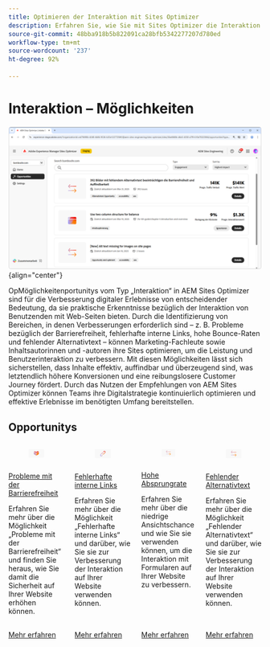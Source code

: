 ```yaml
---
title: Optimieren der Interaktion mit Sites Optimizer
description: Erfahren Sie, wie Sie mit Sites Optimizer die Interaktion verbessern können.
source-git-commit: 48bba918b5b822091ca28bfb5342277207d780ed
workflow-type: tm+mt
source-wordcount: '237'
ht-degree: 92%

---
```



# Interaktion – Möglichkeiten

![Interaktion – Möglichkeiten](./assets/engagement/hero.png){align="center"}

OpMöglichkeitenportunitys vom Typ „Interaktion“ in AEM Sites Optimizer sind für die Verbesserung digitaler Erlebnisse von entscheidender Bedeutung, da sie praktische Erkenntnisse bezüglich der Interaktion von Benutzenden mit Web-Seiten bieten. Durch die Identifizierung von Bereichen, in denen Verbesserungen erforderlich sind – z. B. Probleme bezüglich der Barrierefreiheit, fehlerhafte interne Links, hohe Bounce-Raten und fehlender Alternativtext – können Marketing-Fachleute sowie Inhaltsautorinnen und -autoren ihre Sites optimieren, um die Leistung und Benutzerinteraktion zu verbessern. Mit diesen Möglichkeiten lässt sich sicherstellen, dass Inhalte effektiv, auffindbar und überzeugend sind, was letztendlich höhere Konversionen und eine reibungslosere Customer Journey fördert. Durch das Nutzen der Empfehlungen von AEM Sites Optimizer können Teams ihre Digitalstrategie kontinuierlich optimieren und effektive Erlebnisse im benötigten Umfang bereitstellen.


## Opportunitys


<!-- CARDS

* ../documentation/opportunities/accessibility-issues.md
  {title=Accessibility issues}
  {image=../assets/common/card-puzzle.png}
* ../documentation/opportunities//broken-internal-links.md
  {title=Broken internal links}
  {image=../assets/common/card-link.png}
* ../documentation/opportunities//high-bounce-rate.md
  {title=High bounce rate}
  {image=../assets/common/card-arrows.png}
* ../documentation/opportunities/missing-alt-text.md  
  {title=Missing alt text}
  {image=../assets/common/card-arrows.png}

-->
<!-- START CARDS HTML - DO NOT MODIFY BY HAND -->
<div class="columns">
    <div class="column is-half-tablet is-half-desktop is-one-third-widescreen" aria-label="Accessibility issues">
        <div class="card" style="height: 100%; display: flex; flex-direction: column; height: 100%;">
            <div class="card-image">
                <figure class="image x-is-16by9">
                    <a href="../documentation/opportunities/accessibility-issues.md" title="Probleme mit der Barrierefreiheit" target="_blank" rel="referrer">
                        <img class="is-bordered-r-small" src="../assets/common/card-puzzle.png" alt="Probleme mit der Barrierefreiheit"
                             style="width: 100%; aspect-ratio: 16 / 9; object-fit: cover; overflow: hidden; display: block; margin: auto;">
                    </a>
                </figure>
            </div>
            <div class="card-content is-padded-small" style="display: flex; flex-direction: column; flex-grow: 1; justify-content: space-between;">
                <div class="top-card-content">
                    <p class="headline is-size-6 has-text-weight-bold">
                        <a href="../documentation/opportunities/accessibility-issues.md" target="_blank" rel="referrer" title="Probleme mit der Barrierefreiheit">Probleme mit der Barrierefreiheit</a>
                    </p>
                    <p class="is-size-6">Erfahren Sie mehr über die Möglichkeit „Probleme mit der Barrierefreiheit“ und finden Sie heraus, wie Sie damit die Sicherheit auf Ihrer Website erhöhen können.</p>
                </div>
                <a href="../documentation/opportunities/accessibility-issues.md" target="_blank" rel="referrer" class="spectrum-Button spectrum-Button--outline spectrum-Button--primary spectrum-Button--sizeM" style="align-self: flex-start; margin-top: 1rem;">
<span class="spectrum-Button-label has-no-wrap has-text-weight-bold">Mehr erfahren</span>
</a>
            </div>
        </div>
    </div>
    <div class="column is-half-tablet is-half-desktop is-one-third-widescreen" aria-label="Broken internal links">
        <div class="card" style="height: 100%; display: flex; flex-direction: column; height: 100%;">
            <div class="card-image">
                <figure class="image x-is-16by9">
                    <a href="../documentation/opportunities//broken-internal-links.md" title="Fehlerhafte interne Links" target="_blank" rel="referrer">
                        <img class="is-bordered-r-small" src="../assets/common/card-link.png" alt="Fehlerhafte interne Links"
                             style="width: 100%; aspect-ratio: 16 / 9; object-fit: cover; overflow: hidden; display: block; margin: auto;">
                    </a>
                </figure>
            </div>
            <div class="card-content is-padded-small" style="display: flex; flex-direction: column; flex-grow: 1; justify-content: space-between;">
                <div class="top-card-content">
                    <p class="headline is-size-6 has-text-weight-bold">
                        <a href="../documentation/opportunities//broken-internal-links.md" target="_blank" rel="referrer" title="Fehlerhafte interne Links">Fehlerhafte interne Links</a>
                    </p>
                    <p class="is-size-6">Erfahren Sie mehr über die Möglichkeit „Fehlerhafte interne Links“ und darüber, wie Sie sie zur Verbesserung der Interaktion auf Ihrer Website verwenden können.</p>
                </div>
                <a href="../documentation/opportunities//broken-internal-links.md" target="_blank" rel="referrer" class="spectrum-Button spectrum-Button--outline spectrum-Button--primary spectrum-Button--sizeM" style="align-self: flex-start; margin-top: 1rem;">
<span class="spectrum-Button-label has-no-wrap has-text-weight-bold">Mehr erfahren</span>
</a>
            </div>
        </div>
    </div>
    <div class="column is-half-tablet is-half-desktop is-one-third-widescreen" aria-label="High bounce rate">
        <div class="card" style="height: 100%; display: flex; flex-direction: column; height: 100%;">
            <div class="card-image">
                <figure class="image x-is-16by9">
                    <a href="../documentation/opportunities//high-bounce-rate.md" title="Hohe Bounce-Rate" target="_blank" rel="referrer">
                        <img class="is-bordered-r-small" src="../assets/common/card-arrows.png" alt="Hohe Bounce-Rate"
                             style="width: 100%; aspect-ratio: 16 / 9; object-fit: cover; overflow: hidden; display: block; margin: auto;">
                    </a>
                </figure>
            </div>
            <div class="card-content is-padded-small" style="display: flex; flex-direction: column; flex-grow: 1; justify-content: space-between;">
                <div class="top-card-content">
                    <p class="headline is-size-6 has-text-weight-bold">
                        <a href="../documentation/opportunities//high-bounce-rate.md" target="_blank" rel="referrer" title="Hohe Bounce-Rate">Hohe Absprungrate</a>
                    </p>
                    <p class="is-size-6">Erfahren Sie mehr über die niedrige Ansichtschance und wie Sie sie verwenden können, um die Interaktion mit Formularen auf Ihrer Website zu verbessern.</p>
                </div>
                <a href="../documentation/opportunities//high-bounce-rate.md" target="_blank" rel="referrer" class="spectrum-Button spectrum-Button--outline spectrum-Button--primary spectrum-Button--sizeM" style="align-self: flex-start; margin-top: 1rem;">
<span class="spectrum-Button-label has-no-wrap has-text-weight-bold">Mehr erfahren</span>
</a>
            </div>
        </div>
    </div>
    <div class="column is-half-tablet is-half-desktop is-one-third-widescreen" aria-label="Missing alt text">
        <div class="card" style="height: 100%; display: flex; flex-direction: column; height: 100%;">
            <div class="card-image">
                <figure class="image x-is-16by9">
                    <a href="../documentation/opportunities/missing-alt-text.md" title="Fehlender Alternativtext" target="_blank" rel="referrer">
                        <img class="is-bordered-r-small" src="../assets/common/card-arrows.png" alt="Fehlender Alternativtext"
                             style="width: 100%; aspect-ratio: 16 / 9; object-fit: cover; overflow: hidden; display: block; margin: auto;">
                    </a>
                </figure>
            </div>
            <div class="card-content is-padded-small" style="display: flex; flex-direction: column; flex-grow: 1; justify-content: space-between;">
                <div class="top-card-content">
                    <p class="headline is-size-6 has-text-weight-bold">
                        <a href="../documentation/opportunities/missing-alt-text.md" target="_blank" rel="referrer" title="Fehlender Alternativtext">Fehlender Alternativtext</a>
                    </p>
                    <p class="is-size-6">Erfahren Sie mehr über die Möglichkeit „Fehlender Alternativtext“ und darüber, wie Sie sie zur Verbesserung der Interaktion auf Ihrer Website verwenden können.</p>
                </div>
                <a href="../documentation/opportunities/missing-alt-text.md" target="_blank" rel="referrer" class="spectrum-Button spectrum-Button--outline spectrum-Button--primary spectrum-Button--sizeM" style="align-self: flex-start; margin-top: 1rem;">
<span class="spectrum-Button-label has-no-wrap has-text-weight-bold">Mehr erfahren</span>
</a>
            </div>
        </div>
    </div>
</div>
<!-- END CARDS HTML - DO NOT MODIFY BY HAND -->
